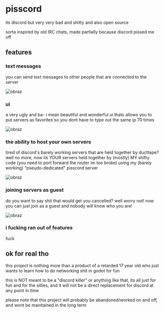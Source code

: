# pisscord
its discord but very very bad and shitty and also open source

sorta inspired by old IRC chats, made partially because discord pissed me off
## features
### text messages
you can send text messages to other people that are connected to the server

![obraz](https://github.com/user-attachments/assets/d498db2a-652e-4a6d-b7fd-6555b7851045)

### ui
a very ugly and ba- i mean beautiful and wonderful ui thats allows you to put servers as favorites so you dont have to type out the same ip 70 times

![obraz](https://github.com/user-attachments/assets/a372f5ce-d505-4072-8ee4-24b3117c3828)

### the ability to host your own servers
tired of discord's barely working servers that are held together by ducttape? well no more, now its YOUR servers held together by (mostly) MY shitty code (you need to port forward the router im too broke) using my (barely working) "pseudo-dedicated" pisscord server

![obraz](https://github.com/user-attachments/assets/c7959a78-f9f0-468a-9bd1-b9fedfee425f)

### joining servers as guest
do you want to say shit that would get you cancelled? well worry not! now you can just join as a guest and nobody will know who you are!

![obraz](https://github.com/user-attachments/assets/01bb7033-7711-49c4-a377-cc6b4d42c4f1)

### i fucking ran out of features
fuck

## ok for real tho
this project is nothing more than a product of a retarded 17 year old who just wants to learn how to do networking shit in godot for fun

this is NOT meant to be a "discord killer" or anything like that, its all just for fun and for the sillies, and it will not be a direct replacement for discord at any point in time

please note that this project will probably be abandoned/worked on and off, and wont be maintained in the long term
